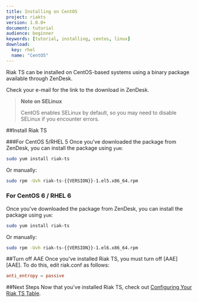 ```yaml
---
title: Installing on CentOS
project: riakts
version: 1.0.0+
document: tutorial
audience: beginner
keywords: [tutorial, installing, centos, linux]
download:
  key: rhel
  name: "CentOS"
---
```


[configuring]: http://docs.basho.com/riakts/1.0.0/using/configuring

Riak TS can be installed on CentOS-based systems using a binary
package available through ZenDesk.

Check your e-mail for the link to the download in ZenDesk.

>**Note on SELinux**
>
>CentOS enables SELinux by default, so you may need to disable SELinux if
you encounter errors.


##Install Riak TS

###For CentOS 5/RHEL 5
Once you've downloaded the package from ZenDesk, you can install the package using `yum`:

```bash
sudo yum install riak-ts
```

Or manually:

```bash
sudo rpm -Uvh riak-ts-{{VERSION}}-1.el5.x86_64.rpm
```


### For CentOS 6 / RHEL 6
Once you've downloaded the package from ZenDesk, you can install the package using `yum`:

```bash
sudo yum install riak-ts
```

Or manually:

```bash
sudo rpm -Uvh riak-ts-{{VERSION}}-1.el6.x86_64.rpm
```


##Turn off AAE
Once you've installed Riak TS, you must turn off [AAE][AAE]. To do this, edit riak.conf as follows:

```riak.conf
anti_entropy = passive
```


##Next Steps
Now that you've installed Riak TS, check out [Configuring Your Riak TS Table][configuring].
